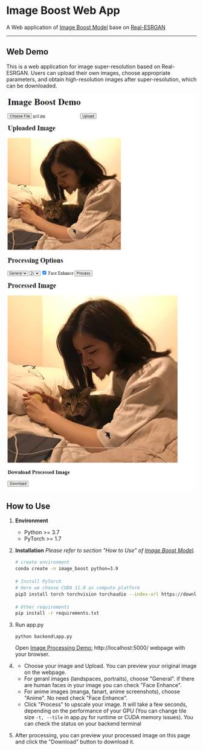 # Image Boost Web App
A Web application of [Image Boost Model](https://github.com/sumail25/ImageBoostModel) base on [Real-ESRGAN](https://github.com/xinntao/Real-ESRGAN)

---

## Web Demo

This is a web application for image super-resolution based on Real-ESRGAN. Users can upload their own images, choose appropriate parameters, and obtain high-resolution images after super-resolution, which can be downloaded.

<p align="center">
    <img src="assets/web_demo.jpg" width="700"/>
</p>


## How to Use

1. **Environment**
   - Python >= 3.7
   - PyTorch >= 1.7
2. **Installation**
   *Please refer to section "How to Use" of [Image Boost Model](https://github.com/sumail25/ImageBoostModel).*
   ```bash
   # create environment
   conda create -n image_boost python=3.9

   # Install PyTorch
   # Here we choose CUDA 11.8 as compute platform
   pip3 install torch torchvision torchaudio --index-url https://download.pytorch.org/whl/cu118

   # Other requirements
   pip install -r requirements.txt
   ```

3. Run app.py
   ```console
   python backend\app.py
   ```
   Open [Image Processing Demo:](http://localhost:5000/) http://localhost:5000/ webpage with your browser.

4. - Choose your image and Upload. You can preview your original image on the webpage.
   - For geranl images (landspaces, portraits), choose "General". if there are human faces in your image you can check "Face Enhance".
   - For anime images (manga, fanart, anime screenshots), choose "Anime". No need check "Face Enhance".
   - Click "Process" to upscale your image. It will take a few seconds, depending on the performance of your GPU (You can change tile size `-t, --tile` in app.py for runtime or CUDA memory issues). You can check the status on your backend terminal
  
5. After processing, you can preview your processed image on this page and click the "Download" button to download it.
